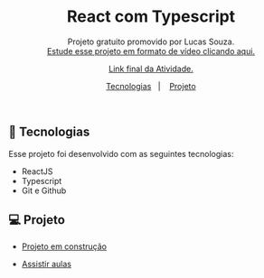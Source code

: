 <h1 align="center"> React com Typescript </h1>

<p align="center">
Projeto gratuito promovido por Lucas Souza. <br/>
<a href="https://www.youtube.com/watch?v=1bEbBkWc4-I&list=PL29TaWXah3iZktD5o1IHbc7JDqG_80iOm">Estude esse projeto em formato de vídeo clicando aqui.</a>
</p>
<p align="center">
<a href="#">Link final da Atividade.</a>
</p>

<p align="center">
  <a href="#-tecnologias">Tecnologias</a>&nbsp;&nbsp;&nbsp;|&nbsp;&nbsp;&nbsp;
  <a href="#-projeto">Projeto</a>
</p>

<!-- <p align="center">
  <img alt="License" src="./assets/readme.jpg.png">
</p> -->

<br>


## 🚀 Tecnologias

Esse projeto foi desenvolvido com as seguintes tecnologias:

- ReactJS
- Typescript
- Git e Github

## 💻 Projeto

<!-- O DevLinks é um agregador de links para usar como cartão de visitas online. -->

<!-- - [Acesse o projeto finalizado, online](https://maykbrito.github.io/devlinks) -->
- [Projeto em construção](#)

- [Assistir aulas](https://www.youtube.com/watch?v=1bEbBkWc4-I&list=PL29TaWXah3iZktD5o1IHbc7JDqG_80iOm)

